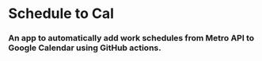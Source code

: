 # Schedule to Cal

### An app to automatically add work schedules from Metro API to Google Calendar using GitHub actions.
